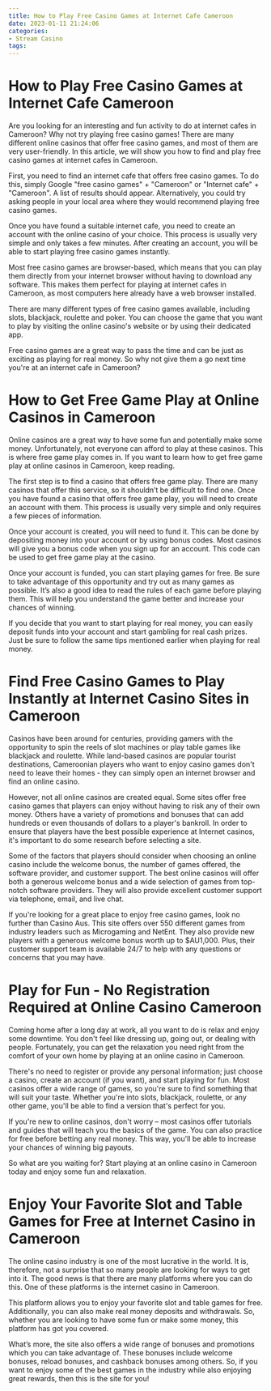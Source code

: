 ```yaml
---
title: How to Play Free Casino Games at Internet Cafe Cameroon
date: 2023-01-11 21:24:06
categories:
- Stream Casino
tags:
---
```



#  How to Play Free Casino Games at Internet Cafe Cameroon

Are you looking for an interesting and fun activity to do at internet cafes in Cameroon? Why not try playing free casino games! There are many different online casinos that offer free casino games, and most of them are very user-friendly. In this article, we will show you how to find and play free casino games at internet cafes in Cameroon.

First, you need to find an internet cafe that offers free casino games. To do this, simply Google "free casino games" + "Cameroon" or "Internet cafe" + "Cameroon". A list of results should appear. Alternatively, you could try asking people in your local area where they would recommend playing free casino games.

Once you have found a suitable internet cafe, you need to create an account with the online casino of your choice. This process is usually very simple and only takes a few minutes. After creating an account, you will be able to start playing free casino games instantly.

Most free casino games are browser-based, which means that you can play them directly from your internet browser without having to download any software. This makes them perfect for playing at internet cafes in Cameroon, as most computers here already have a web browser installed.

There are many different types of free casino games available, including slots, blackjack, roulette and poker. You can choose the game that you want to play by visiting the online casino's website or by using their dedicated app.

Free casino games are a great way to pass the time and can be just as exciting as playing for real money. So why not give them a go next time you're at an internet cafe in Cameroon?

#  How to Get Free Game Play at Online Casinos in Cameroon

Online casinos are a great way to have some fun and potentially make some money. Unfortunately, not everyone can afford to play at these casinos. This is where free game play comes in. If you want to learn how to get free game play at online casinos in Cameroon, keep reading.

The first step is to find a casino that offers free game play. There are many casinos that offer this service, so it shouldn’t be difficult to find one. Once you have found a casino that offers free game play, you will need to create an account with them. This process is usually very simple and only requires a few pieces of information.

Once your account is created, you will need to fund it. This can be done by depositing money into your account or by using bonus codes. Most casinos will give you a bonus code when you sign up for an account. This code can be used to get free game play at the casino.

Once your account is funded, you can start playing games for free. Be sure to take advantage of this opportunity and try out as many games as possible. It’s also a good idea to read the rules of each game before playing them. This will help you understand the game better and increase your chances of winning.

If you decide that you want to start playing for real money, you can easily deposit funds into your account and start gambling for real cash prizes. Just be sure to follow the same tips mentioned earlier when playing for real money.

#  Find Free Casino Games to Play Instantly at Internet Casino Sites in Cameroon

Casinos have been around for centuries, providing gamers with the opportunity to spin the reels of slot machines or play table games like blackjack and roulette. While land-based casinos are popular tourist destinations, Cameroonian players who want to enjoy casino games don't need to leave their homes - they can simply open an internet browser and find an online casino.

However, not all online casinos are created equal. Some sites offer free casino games that players can enjoy without having to risk any of their own money. Others have a variety of promotions and bonuses that can add hundreds or even thousands of dollars to a player's bankroll. In order to ensure that players have the best possible experience at Internet casinos, it's important to do some research before selecting a site.

Some of the factors that players should consider when choosing an online casino include the welcome bonus, the number of games offered, the software provider, and customer support. The best online casinos will offer both a generous welcome bonus and a wide selection of games from top-notch software providers. They will also provide excellent customer support via telephone, email, and live chat.

If you're looking for a great place to enjoy free casino games, look no further than Casino Aus. This site offers over 550 different games from industry leaders such as Microgaming and NetEnt. They also provide new players with a generous welcome bonus worth up to $AU1,000. Plus, their customer support team is available 24/7 to help with any questions or concerns that you may have.

#  Play for Fun - No Registration Required at Online Casino Cameroon

Coming home after a long day at work, all you want to do is relax and enjoy some downtime. You don't feel like dressing up, going out, or dealing with people. Fortunately, you can get the relaxation you need right from the comfort of your own home by playing at an online casino in Cameroon.

There's no need to register or provide any personal information; just choose a casino, create an account (if you want), and start playing for fun. Most casinos offer a wide range of games, so you're sure to find something that will suit your taste. Whether you're into slots, blackjack, roulette, or any other game, you'll be able to find a version that's perfect for you.

If you're new to online casinos, don't worry – most casinos offer tutorials and guides that will teach you the basics of the game. You can also practice for free before betting any real money. This way, you'll be able to increase your chances of winning big payouts.

So what are you waiting for? Start playing at an online casino in Cameroon today and enjoy some fun and relaxation.

#  Enjoy Your Favorite Slot and Table Games for Free at Internet Casino in Cameroon

The online casino industry is one of the most lucrative in the world. It is, therefore, not a surprise that so many people are looking for ways to get into it. The good news is that there are many platforms where you can do this. One of these platforms is the internet casino in Cameroon.

This platform allows you to enjoy your favorite slot and table games for free. Additionally, you can also make real money deposits and withdrawals. So, whether you are looking to have some fun or make some money, this platform has got you covered.

What’s more, the site also offers a wide range of bonuses and promotions which you can take advantage of. These bonuses include welcome bonuses, reload bonuses, and cashback bonuses among others. So, if you want to enjoy some of the best games in the industry while also enjoying great rewards, then this is the site for you!